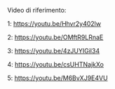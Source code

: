 Video di riferimento:

1:
https://youtu.be/Hhvr2y402lw

2:
https://youtu.be/OMftR9LRnaE

3:
https://youtu.be/4zJUYIGil34

4:
https://youtu.be/csUHTNajkXo

5:
https://youtu.be/M6BvXJ9E4VU
